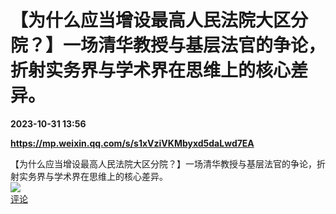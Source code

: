# 【为什么应当增设最高人民法院大区分院？】一场清华教授与基层法官的争论，折射实务界与学术界在思维上的核心差异。

**2023-10-31 13:56**

**https://mp.weixin.qq.com/s/s1xVziVKMbyxd5daLwd7EA**

【为什么应当增设最高人民法院大区分院？】一场清华教授与基层法官的争论，折射实务界与学术界在思维上的核心差异。  
![](https://img3.chouti.com/CHOUTI_231031_4AF5C1DB35C54C308AD746A13EAB4167.jpg)  
[评论](https://m.chouti.com/link/40460268)